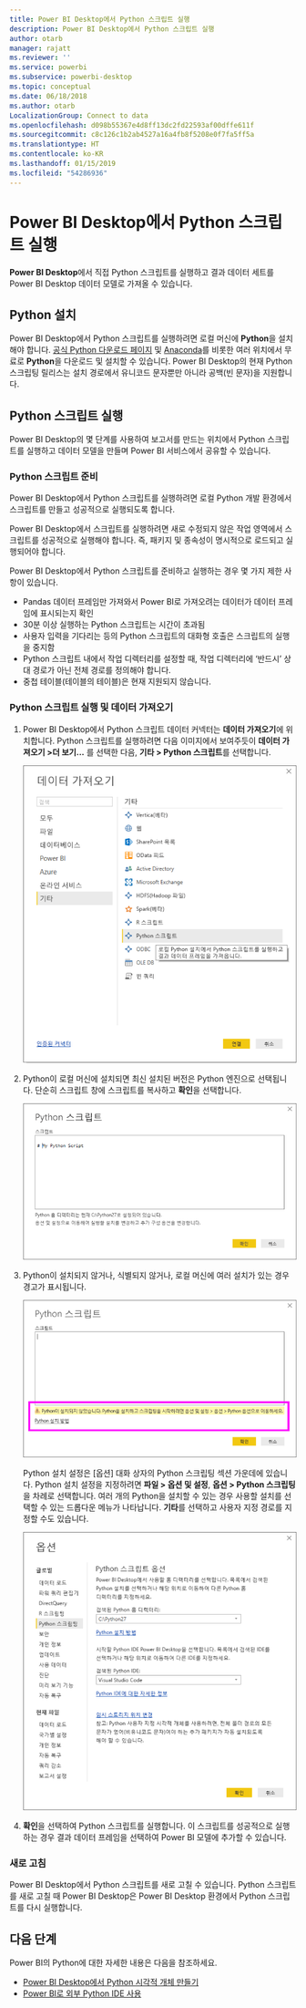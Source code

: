 ```yaml
---
title: Power BI Desktop에서 Python 스크립트 실행
description: Power BI Desktop에서 Python 스크립트 실행
author: otarb
manager: rajatt
ms.reviewer: ''
ms.service: powerbi
ms.subservice: powerbi-desktop
ms.topic: conceptual
ms.date: 06/18/2018
ms.author: otarb
LocalizationGroup: Connect to data
ms.openlocfilehash: d098b55367e4d8ff13dc2fd22593af00dffe611f
ms.sourcegitcommit: c8c126c1b2ab4527a16a4fb8f5208e0f7fa5ff5a
ms.translationtype: HT
ms.contentlocale: ko-KR
ms.lasthandoff: 01/15/2019
ms.locfileid: "54286936"
---
```

# <a name="run-python-scripts-in-power-bi-desktop"></a>Power BI Desktop에서 Python 스크립트 실행
**Power BI Desktop**에서 직접 Python 스크립트를 실행하고 결과 데이터 세트를 Power BI Desktop 데이터 모델로 가져올 수 있습니다.

## <a name="install-python"></a>Python 설치
Power BI Desktop에서 Python 스크립트를 실행하려면 로컬 머신에 **Python**을 설치해야 합니다. [공식 Python 다운로드 페이지](https://www.python.org/) 및 [Anaconda](https://anaconda.org/anaconda/python/)를 비롯한 여러 위치에서 무료로 **Python**을 다운로드 및 설치할 수 있습니다. Power BI Desktop의 현재 Python 스크립팅 릴리스는 설치 경로에서 유니코드 문자뿐만 아니라 공백(빈 문자)을 지원합니다.

## <a name="run-python-scripts"></a>Python 스크립트 실행
Power BI Desktop의 몇 단계를 사용하여 보고서를 만드는 위치에서 Python 스크립트를 실행하고 데이터 모델을 만들며 Power BI 서비스에서 공유할 수 있습니다.

### <a name="prepare-a-python-script"></a>Python 스크립트 준비
Power BI Desktop에서 Python 스크립트를 실행하려면 로컬 Python 개발 환경에서 스크립트를 만들고 성공적으로 실행되도록 합니다.

Power BI Desktop에서 스크립트를 실행하려면 새로 수정되지 않은 작업 영역에서 스크립트를 성공적으로 실행해야 합니다. 즉, 패키지 및 종속성이 명시적으로 로드되고 실행되어야 합니다.

Power BI Desktop에서 Python 스크립트를 준비하고 실행하는 경우 몇 가지 제한 사항이 있습니다.

* Pandas 데이터 프레임만 가져와서 Power BI로 가져오려는 데이터가 데이터 프레임에 표시되는지 확인
* 30분 이상 실행하는 Python 스크립트는 시간이 초과됨
* 사용자 입력을 기다리는 등의 Python 스크립트의 대화형 호출은 스크립트의 실행을 중지함
* Python 스크립트 내에서 작업 디렉터리를 설정할 때, 작업 디렉터리에 ‘반드시’ 상대 경로가 아닌 전체 경로를 정의해야 합니다.
* 중첩 테이블(테이블의 테이블)은 현재 지원되지 않습니다. 

### <a name="run-your-python-script-and-import-data"></a>Python 스크립트 실행 및 데이터 가져오기
1. Power BI Desktop에서 Python 스크립트 데이터 커넥터는 **데이터 가져오기**에 위치합니다. Python 스크립트를 실행하려면 다음 이미지에서 보여주듯이 **데이터 가져오기 &gt;더 보기...** 를 선택한 다음, **기타 &gt; Python 스크립트**를 선택합니다.
   
   ![](media/desktop-python-scripts/python-scripts-1.png)
2. Python이 로컬 머신에 설치되면 최신 설치된 버전은 Python 엔진으로 선택됩니다. 단순히 스크립트 창에 스크립트를 복사하고 **확인**을 선택합니다.
   
   ![](media/desktop-python-scripts/python-scripts-2.png)
3. Python이 설치되지 않거나, 식별되지 않거나, 로컬 머신에 여러 설치가 있는 경우 경고가 표시됩니다.
   
   ![](media/desktop-python-scripts/python-scripts-3.png)
   
   Python 설치 설정은 [옵션] 대화 상자의 Python 스크립팅 섹션 가운데에 있습니다. Python 설치 설정을 지정하려면 **파일 > 옵션 및 설정**, **옵션 > Python 스크립팅**을 차례로 선택합니다. 여러 개의 Python을 설치할 수 있는 경우 사용할 설치를 선택할 수 있는 드롭다운 메뉴가 나타납니다. **기타**를 선택하고 사용자 지정 경로를 지정할 수도 있습니다.
   
   ![](media/desktop-python-scripts/python-scripts-4.png)
4. **확인**을 선택하여 Python 스크립트를 실행합니다. 이 스크립트를 성공적으로 실행하는 경우 결과 데이터 프레임을 선택하여 Power BI 모델에 추가할 수 있습니다.

### <a name="refresh"></a>새로 고침
Power BI Desktop에서 Python 스크립트를 새로 고칠 수 있습니다. Python 스크립트를 새로 고칠 때 Power BI Desktop은 Power BI Desktop 환경에서 Python 스크립트를 다시 실행합니다.

## <a name="next-steps"></a>다음 단계
Power BI의 Python에 대한 자세한 내용은 다음을 참조하세요.

* [Power BI Desktop에서 Python 시각적 개체 만들기](desktop-python-visuals.md)
* [Power BI로 외부 Python IDE 사용](desktop-python-ide.md)